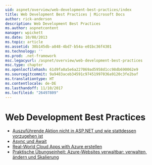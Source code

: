 ```yaml
---
uid: aspnet/overview/web-development-best-practices/index
title: Web Development Best Practices | Microsoft Docs
author: rick-anderson
description: Web Development Best Practices
ms.author: aspnetcontent
manager: wpickett
ms.date: 10/08/2013
ms.topic: article
ms.assetid: 38b145db-a848-4bd7-b54a-e01bc36f4301
ms.technology: ''
ms.prod: .net-framework
msc.legacyurl: /aspnet/overview/web-development-best-practices
msc.type: chapter
ms.openlocfilehash: 61d9fa0a5e6a227069ad5958d1cc98db690062e9
ms.sourcegitcommit: 9a9483aceb34591c97451997036a9120c3fe2baf
ms.translationtype: HT
ms.contentlocale: de-DE
ms.lasthandoff: 11/10/2017
ms.locfileid: "26497809"
---
```

<a name="web-development-best-practices"></a>Web Development Best Practices
====================

- [Auszuführende Aktion nicht in ASP.NET und wie stattdessen vorzugehen ist](what-not-to-do-in-aspnet-and-what-to-do-instead.md)
- [Async und Await](async-and-await.md)
- [Real-World Cloud Apps with Azure erstellen](../developing-apps-with-windows-azure/building-real-world-cloud-apps-with-windows-azure/index.md)
- [Praktische Übungseinheit: Azure-Websites verwaltbar: verwalten, ändern und Skalierung](../developing-apps-with-windows-azure/maintainable-azure-websites-managing-change-and-scale.md)
